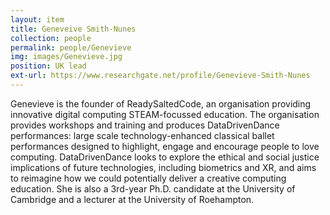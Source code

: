 ```yaml
---
layout: item
title: Geneveive Smith-Nunes
collection: people
permalink: people/Genevieve
img: images/Genevieve.jpg
position: UK lead
ext-url: https://www.researchgate.net/profile/Genevieve-Smith-Nunes
---
```


Genevieve is the founder of ReadySaltedCode, an organisation providing innovative digital computing STEAM-focussed education. The organisation provides workshops and training and produces DataDrivenDance performances: large scale technology-enhanced classical ballet performances designed to highlight, engage and encourage people to love computing. DataDrivenDance looks to explore the ethical and social justice implications of future technologies, including biometrics and XR, and aims to reimagine how we could potentially deliver a creative computing education. She is also a 3rd-year Ph.D. candidate at the University of Cambridge and a lecturer at the University of Roehampton.
